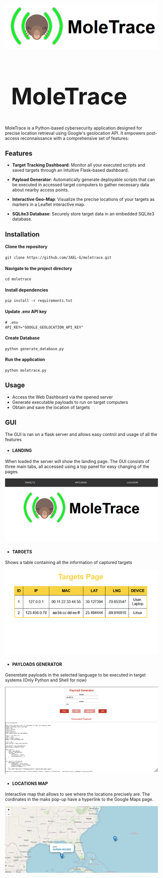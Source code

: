 
<img src="https://raw.githubusercontent.com/Jael-G/moletrace/master/examples/moletrace_banner.png" alt="MoleTrace-banner">
<h1 style="font-size: 75px; margin-left: 20px;">MoleTrace</h1>

MoleTrace is a Python-based cybersecurity application designed for precise location retrieval using Google's geolocation API. It empowers post-access reconnaissance with a comprehensive set of features:

## Features
- **Target Tracking Dashboard**: Monitor all your executed scripts and saved targets through an intuitive Flask-based dashboard.

- **Payload Generator**: Automatically generate deployable scripts that can be executed in accessed target computers to gather necessary data about nearby access points.

- **Interactive Geo-Map**: Visualize the precise locations of your targets as markers in a Leaflet interactive map.

- **SQLite3 Database**: Securely store target data in an embedded SQLite3 database.
## Installation

#### Clone the repository
```
git clone https://github.com/JAEL-G/moletrace.git
```

#### Navigate to the project directory
```
cd moletrace
```

#### Install dependencies
```
pip install -r requirements.txt
```

#### Update .env API key
```
# .env
API_KEY="GOOGLE_GEOLOCATION_API_KEY"
```

#### Create Database
```
python generate_database.py
```

#### Run the application
```
python moletrace.py
```
## Usage

- Access the Web Dashboard via the opened server
- Generate executable payloads to run on target computers
- Obtain and save the location of targets

## GUI

The GUI is ran on a flask server and allows easy control and usage of all the features

- #### LANDING

When loaded the server will show the landing page. The GUI consists of three main tabs,
all accessed using a top panel for easy changing of the pages. 

<img src="https://raw.githubusercontent.com/Jael-G/moletrace/master/examples/landing_example.png" alt="Picture of Landing Page">

- #### TARGETS

Shows a table containing all the information of captured targets

<img src="https://raw.githubusercontent.com/Jael-G/moletrace/master/examples/targets_page_example.png" alt="Picture of Targets Page">


- #### PAYLOADS GENERATOR

Generetate payloads in the selected language to be executed in target systems
(Only Python and Shell for now)

<img src="https://raw.githubusercontent.com/Jael-G/moletrace/master/examples/payloads_page_example.png" alt="Picture of Payloads Page">

- #### LOCATIONS MAP

Interactive map that allows to see where the locations precisely are. The cordinates in the 
maks pop-up have a hyperlink to the Google Maps page. 

<img src="https://raw.githubusercontent.com/Jael-G/moletrace/master/examples/location_page_example.png" alt="Picture of Payloads Page">
